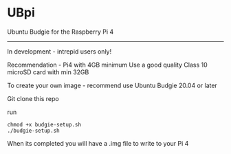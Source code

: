 # UBpi
Ubuntu Budgie for the Raspberry Pi 4

----

In development - intrepid users only!

Recommendation - Pi4 with 4GB minimum
Use a good quality Class 10 microSD card with min 32GB

To create your own image - recommend use Ubuntu Budgie 20.04 or later

Git clone this repo

run

    chmod +x budgie-setup.sh
    ./budgie-setup.sh

When its completed you will have a .img file to write to your Pi 4
